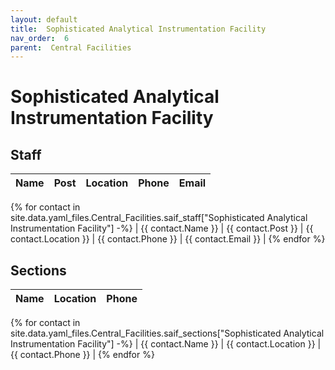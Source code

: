```yaml
---
layout: default
title:  Sophisticated Analytical Instrumentation Facility
nav_order:  6
parent:  Central Facilities
---
```




# Sophisticated Analytical Instrumentation Facility




## Staff


| Name | Post | Location | Phone | Email |
| --- | --- | --- | --- | --- |
{% for contact in site.data.yaml_files.Central_Facilities.saif_staff["Sophisticated Analytical Instrumentation Facility"] -%}
| {{ contact.Name }} | {{ contact.Post }} | {{ contact.Location }} | {{ contact.Phone }} | {{ contact.Email }} |
{% endfor %}


## Sections 


| Name | Location | Phone |
| --- | --- | --- |
{% for contact in site.data.yaml_files.Central_Facilities.saif_sections["Sophisticated Analytical Instrumentation Facility"] -%}
| {{ contact.Name }} | {{ contact.Location }} | {{ contact.Phone }} |
{% endfor %}
